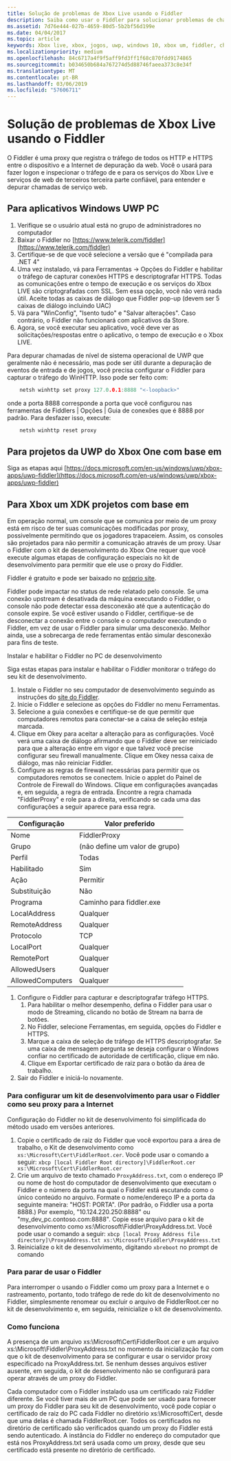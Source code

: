 ```yaml
---
title: Solução de problemas de Xbox Live usando o Fiddler
description: Saiba como usar o Fiddler para solucionar problemas de chamadas de serviço Xbox Live.
ms.assetid: 7d76e444-027b-4659-80d5-5b2bf56d199e
ms.date: 04/04/2017
ms.topic: article
keywords: Xbox live, xbox, jogos, uwp, windows 10, xbox um, fiddler, chamadas de serviço, solucionar problemas
ms.localizationpriority: medium
ms.openlocfilehash: 84c6717a4f9f5aff9fd3ff1f68c870fdd9174865
ms.sourcegitcommit: b034650b684a767274d5d88746faeea373c8e34f
ms.translationtype: MT
ms.contentlocale: pt-BR
ms.lasthandoff: 03/06/2019
ms.locfileid: "57606711"
---
```

# <a name="troubleshooting-xbox-live-using-fiddler"></a>Solução de problemas de Xbox Live usando o Fiddler

O Fiddler é uma proxy que registra o tráfego de todos os HTTP e HTTPS entre o dispositivo e a Internet de depuração da web. Você o usará para fazer logon e inspecionar o tráfego de e para os serviços do Xbox Live e serviços de web de terceiros terceira parte confiável, para entender e depurar chamadas de serviço web.

## <a name="for-windows-uwp-pc-apps"></a>Para aplicativos Windows UWP PC

1. Verifique se o usuário atual está no grupo de administradores no computador
1. Baixar o Fiddler no [https://www.telerik.com/fiddler](https://www.telerik.com/fiddler)
1. Certifique-se de que você selecione a versão que é "compilada para .NET 4"
1. Uma vez instalado, vá para Ferramentas -> Opções do Fiddler e habilitar o tráfego de capturar conexões HTTPS e descriptografar HTTPS.  Todas as comunicações entre o tempo de execução e os serviços do Xbox LIVE são criptografadas com SSL.  Sem essa opção, você não verá nada útil.  Aceite todas as caixas de diálogo que Fiddler pop-up (devem ser 5 caixas de diálogo incluindo UAC)
1. Vá para "WinConfig", "Isento tudo" e "Salvar alterações".  Caso contrário, o Fiddler não funcionará com aplicativos da Store.
1. Agora, se você executar seu aplicativo, você deve ver as solicitações/respostas entre o aplicativo, o tempo de execução e o Xbox LIVE.

Para depurar chamadas de nível de sistema operacional de UWP que geralmente não é necessário, mas pode ser útil durante a depuração de eventos de entrada e de jogos, você precisa configurar o Fiddler para capturar o tráfego do WinHTTP.
Isso pode ser feito com:
```cpp
    netsh winhttp set proxy 127.0.0.1:8888 "<-loopback>"
```
onde a porta 8888 corresponde a porta que você configurou nas ferramentas de Fiddlers | Opções | Guia de conexões que é 8888 por padrão.
Para desfazer isso, execute:
```cpp
    netsh winhttp reset proxy
```

## <a name="for-xbox-one-uwp-based-projects"></a>Para projetos da UWP do Xbox One com base em

Siga as etapas aqui [https://docs.microsoft.com/en-us/windows/uwp/xbox-apps/uwp-fiddler](https://docs.microsoft.com/en-us/windows/uwp/xbox-apps/uwp-fiddler)

## <a name="for-xbox-one-xdk-based-projects"></a>Para Xbox um XDK projetos com base em

Em operação normal, um console que se comunica por meio de um proxy está em risco de ter suas comunicações modificadas por proxy, possivelmente permitindo que os jogadores trapaceiem. Assim, os consoles são projetados para não permitir a comunicação através de um proxy. Usar o Fiddler com o kit de desenvolvimento do Xbox One requer que você execute algumas etapas de configuração especiais no kit de desenvolvimento para permitir que ele use o proxy do Fiddler.

Fiddler é gratuito e pode ser baixado no [próprio site](https://www.telerik.com/fiddler/).

Fiddler pode impactar no status de rede relatado pelo console. Se uma conexão upstream é desativada da máquina executando o Fiddler, o console não pode detectar essa desconexão até que a autenticação do console expire. Se você estiver usando o Fiddler, certifique-se de desconectar a conexão entre o console e o computador executando o Fiddler, em vez de usar o Fiddler para simular uma desconexão. Melhor ainda, use a sobrecarga de rede ferramentas então simular desconexão para fins de teste.

Instalar e habilitar o Fiddler no PC de desenvolvimento

Siga estas etapas para instalar e habilitar o Fiddler monitorar o tráfego do seu kit de desenvolvimento.

1. Instale o Fiddler no seu computador de desenvolvimento seguindo as instruções do [site do Fiddler](https://www.telerik.com/fiddler/).
1. Inicie o Fiddler e selecione as opções do Fiddler no menu Ferramentas.
1. Selecione a guia conexões e certifique-se de que permitir que computadores remotos para conectar-se a caixa de seleção esteja marcada.
1. Clique em Okey para aceitar a alteração para as configurações. Você verá uma caixa de diálogo afirmando que o Fiddler deve ser reiniciado para que a alteração entre em vigor e que talvez você precise configurar seu firewall manualmente. Clique em Okey nessa caixa de diálogo, mas não reiniciar Fiddler.
1. Configure as regras de firewall necessárias para permitir que os computadores remotos se conectem. Inicie o applet do Painel de Controle de Firewall do Windows. Clique em configurações avançadas e, em seguida, a regra de entrada. Encontre a regra chamada "FiddlerProxy" e role para a direita, verificando se cada uma das configurações a seguir aparece para essa regra.

| Configuração          | Valor preferido                |
|------------------|--------------------------------|
| Nome             | FiddlerProxy                   |
| Grupo            | (não define um valor de grupo) |
| Perfil          | Todas                            |
| Habilitado          | Sim                            |
| Ação           | Permitir                          |
| Substituição         | Não                             |
| Programa          | Caminho para fiddler.exe            |
| LocalAddress     | Qualquer                            |
| RemoteAddress    | Qualquer                            |
| Protocolo         | TCP                            |
| LocalPort        | Qualquer                            |
| RemotePort       | Qualquer                            |
| AllowedUsers     | Qualquer                            |
| AllowedComputers | Qualquer                            |


1. Configure o Fiddler para capturar e descriptografar tráfego HTTPS.
    1. Para habilitar o melhor desempenho, defina o Fiddler para usar o modo de Streaming, clicando no botão de Stream na barra de botões.
    1. No Fiddler, selecione Ferramentas, em seguida, opções do Fiddler e HTTPS.
    1. Marque a caixa de seleção de tráfego de HTTPS descriptografar. Se uma caixa de mensagem pergunta se deseja configurar o Windows confiar no certificado de autoridade de certificação, clique em não.
    1. Clique em Exportar certificado de raiz para o botão da área de trabalho.
1. Sair do Fiddler e iniciá-lo novamente.

### <a name="to-configure-a-dev-kit-to-use-fiddler-as-its-proxy-to-the-internet"></a>Para configurar um kit de desenvolvimento para usar o Fiddler como seu proxy para a Internet
Configuração do Fiddler no kit de desenvolvimento foi simplificada do método usado em versões anteriores.

1. Copie o certificado de raiz do Fiddler que você exportou para a área de trabalho, o Kit de desenvolvimento como``` xs:\Microsoft\Cert\FiddlerRoot.cer```.  Você pode usar o comando a seguir:  ```xbcp [local Fiddler Root directory]\FiddlerRoot.cer xs:\Microsoft\Cert\FiddlerRoot.cer```
1. Crie um arquivo de texto chamado ```ProxyAddress.txt```, com o endereço IP ou nome de host do computador de desenvolvimento que executam o Fiddler e o número da porta na qual o Fiddler está escutando como o único conteúdo no arquivo. Formate o nome/endereço IP e a porta da seguinte maneira: "HOST: PORTA". (Por padrão, o Fiddler usa a porta 8888.) Por exemplo, "10.124.220.250:8888" ou "my_dev_pc.contoso.com:8888". Copie esse arquivo para o kit de desenvolvimento como xs:\Microsoft\Fiddler\ProxyAddress.txt.  Você pode usar o comando a seguir:  ```xbcp [local Proxy Address file directory]\ProxyAddress.txt xs:\Microsoft\Fiddler\ProxyAddress.txt```
1. Reinicialize o kit de desenvolvimento, digitando ```xbreboot``` no prompt de comando

### <a name="to-stop-using-fiddler"></a>Para parar de usar o Fiddler

Para interromper o usando o Fiddler como um proxy para a Internet e o rastreamento, portanto, todo tráfego de rede do kit de desenvolvimento no Fiddler, simplesmente renomear ou excluir o arquivo de FiddlerRoot.cer no kit de desenvolvimento e, em seguida, reinicialize o kit de desenvolvimento.

### <a name="how-it-works"></a>Como funciona

A presença de um arquivo xs:\Microsoft\Cert\FiddlerRoot.cer e um arquivo xs:\Microsoft\Fiddler\ProxyAddress.txt no momento da inicialização faz com que o kit de desenvolvimento para se configurar e usar o servidor proxy especificado na ProxyAddress.txt. Se nenhum desses arquivos estiver ausente, em seguida, o kit de desenvolvimento não se configurará para operar através de um proxy do Fiddler.

Cada computador com o Fiddler instalado usa um certificado raiz Fiddler diferente. Se você tiver mais de um PC que pode ser usado para fornecer um proxy do Fiddler para seu kit de desenvolvimento, você pode copiar o certificado de raiz do PC cada Fiddler no diretório xs:\Microsoft\Cert, desde que uma delas é chamada FiddlerRoot.cer. Todos os certificados no diretório de certificado são verificados quando um proxy do Fiddler está sendo autenticado. A instância do Fiddler no endereço do computador que está nos ProxyAddress.txt será usada como um proxy, desde que seu certificado está presente no diretório de certificado.
